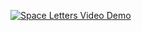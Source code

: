 [![Space Letters Video Demo](https://img.youtube.com/vi/lVpM0qqxqhE?si=e-dcDZEN-o6nJSP0/hqdefault.jpg)](https://www.youtube.com/embed/lVpM0qqxqhE?si=e-dcDZEN-o6nJSP0)
